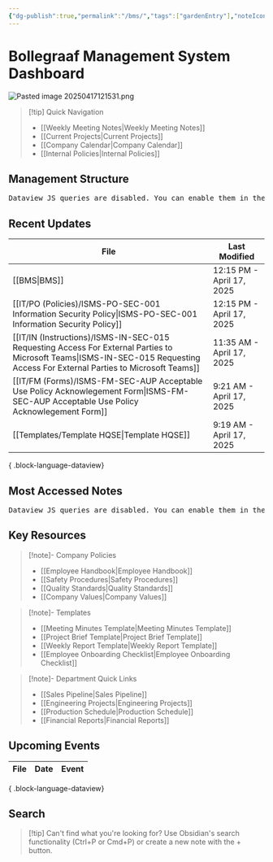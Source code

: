 ```yaml
---
{"dg-publish":true,"permalink":"/bms/","tags":["gardenEntry"],"noteIcon":"lightbulb"}
---
```


# Bollegraaf Management System Dashboard


![Pasted image 20250417121531.png](/img/user/attachments/Pasted%20image%2020250417121531.png)

> [!tip] Quick Navigation
> 
> - [[Weekly Meeting Notes\|Weekly Meeting Notes]]
> - [[Current Projects\|Current Projects]]
> - [[Company Calendar\|Company Calendar]]
> - [[Internal Policies\|Internal Policies]]

## Management Structure

<pre class="dataview dataview-error">Dataview JS queries are disabled. You can enable them in the Dataview settings.</pre>

<style> .bms-container { display: flex; flex-direction: column; gap: 15px; padding: 15px; max-width: 100%; } .board-level, .top-level, .primary-level, .support-level { display: flex; flex-wrap: wrap; gap: 10px; justify-content: center; } .division-label { font-weight: bold; margin-top: 10px; border-bottom: 1px solid var(--text-accent); padding-bottom: 5px; } .bms-item { padding: 12px 20px; border-radius: 5px; text-align: center; color: white; min-width: 120px; transition: transform 0.3s ease, box-shadow 0.3s ease; } .bms-item:hover { transform: translateY(-3px); box-shadow: 0 4px 8px rgba(0,0,0,0.2); } .board-level .bms-item { min-width: 200px; } </style>

## Recent Updates

| File                                                                                                                                                                             | Last Modified             |
| -------------------------------------------------------------------------------------------------------------------------------------------------------------------------------- | ------------------------- |
| [[BMS\|BMS]]                                                                                                                                                                  | 12:15 PM - April 17, 2025 |
| [[IT/PO (Policies)/ISMS-PO-SEC-001 Information Security Policy\|ISMS-PO-SEC-001 Information Security Policy]]                                                                 | 12:15 PM - April 17, 2025 |
| [[IT/IN (Instructions)/ISMS-IN-SEC-015 Requesting Access For External Parties to Microsoft Teams\|ISMS-IN-SEC-015 Requesting Access For External Parties to Microsoft Teams]] | 11:35 AM - April 17, 2025 |
| [[IT/FM (Forms)/ISMS-FM-SEC-AUP  Acceptable Use Policy Acknowlegement Form\|ISMS-FM-SEC-AUP  Acceptable Use Policy Acknowlegement Form]]                                      | 9:21 AM - April 17, 2025  |
| [[Templates/Template HQSE\|Template HQSE]]                                                                                                                                    | 9:19 AM - April 17, 2025  |

{ .block-language-dataview}

## Most Accessed Notes

<pre class="dataview dataview-error">Dataview JS queries are disabled. You can enable them in the Dataview settings.</pre>

## Key Resources

> [!note]- Company Policies
> 
> - [[Employee Handbook\|Employee Handbook]]
> - [[Safety Procedures\|Safety Procedures]]
> - [[Quality Standards\|Quality Standards]]
> - [[Company Values\|Company Values]]

> [!note]- Templates
> 
> - [[Meeting Minutes Template\|Meeting Minutes Template]]
> - [[Project Brief Template\|Project Brief Template]]
> - [[Weekly Report Template\|Weekly Report Template]]
> - [[Employee Onboarding Checklist\|Employee Onboarding Checklist]]

> [!note]- Department Quick Links
> 
> - [[Sales Pipeline\|Sales Pipeline]]
> - [[Engineering Projects\|Engineering Projects]]
> - [[Production Schedule\|Production Schedule]]
> - [[Financial Reports\|Financial Reports]]

## Upcoming Events

| File | Date | Event |
| ---- | ---- | ----- |

{ .block-language-dataview}

## Search

> [!tip] Can't find what you're looking for? Use Obsidian's search functionality (Ctrl+P or Cmd+P) or create a new note with the + button.
